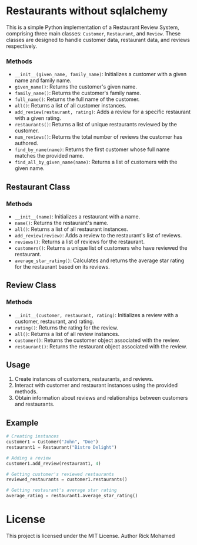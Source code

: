 # Restaurants without sqlalchemy

This is a simple Python implementation of a Restaurant Review System, comprising three main classes: `Customer`, `Restaurant`, and `Review`. These classes are designed to handle customer data, restaurant data, and reviews respectively.


### Methods

- `__init__(given_name, family_name)`: Initializes a customer with a given name and family name.
- `given_name()`: Returns the customer's given name.
- `family_name()`: Returns the customer's family name.
- `full_name()`: Returns the full name of the customer.
- `all()`: Returns a list of all customer instances.
- `add_review(restaurant, rating)`: Adds a review for a specific restaurant with a given rating.
- `restaurants()`: Returns a list of unique restaurants reviewed by the customer.
- `num_reviews()`: Returns the total number of reviews the customer has authored.
- `find_by_name(name)`: Returns the first customer whose full name matches the provided name.
- `find_all_by_given_name(name)`: Returns a list of customers with the given name.

## Restaurant Class

### Methods

- `__init__(name)`: Initializes a restaurant with a name.
- `name()`: Returns the restaurant's name.
- `all()`: Returns a list of all restaurant instances.
- `add_review(review)`: Adds a review to the restaurant's list of reviews.
- `reviews()`: Returns a list of reviews for the restaurant.
- `customers()`: Returns a unique list of customers who have reviewed the restaurant.
- `average_star_rating()`: Calculates and returns the average star rating for the restaurant based on its reviews.

## Review Class

### Methods

- `__init__(customer, restaurant, rating)`: Initializes a review with a customer, restaurant, and rating.
- `rating()`: Returns the rating for the review.
- `all()`: Returns a list of all review instances.
- `customer()`: Returns the customer object associated with the review.
- `restaurant()`: Returns the restaurant object associated with the review.

## Usage

1. Create instances of customers, restaurants, and reviews.
2. Interact with customer and restaurant instances using the provided methods.
3. Obtain information about reviews and relationships between customers and restaurants.

## Example

```python
# Creating instances
customer1 = Customer("John", "Doe")
restaurant1 = Restaurant("Bistro Delight")

# Adding a review
customer1.add_review(restaurant1, 4)

# Getting customer's reviewed restaurants
reviewed_restaurants = customer1.restaurants()

# Getting restaurant's average star rating
average_rating = restaurant1.average_star_rating()

```


# License
This project is licensed under the MIT License.
Author Rick Mohamed
